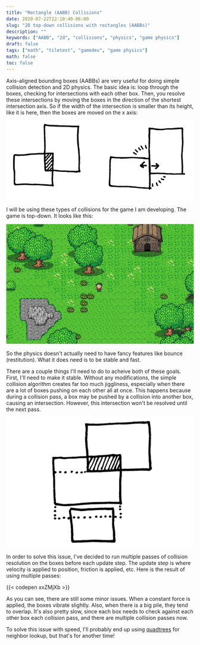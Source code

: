 ```yaml
---
title: "Rectangle (AABB) Collisions"
date: 2020-07-22T22:10:40-06:00
slug: "2D top-down collisions with rectangles (AABBs)"
description: ""
keywords: ["AABB", "2d", "collisions", "physics", "game physics"]
draft: false
tags: ["math", "tiletest", "gamedev", "game physics"]
math: false
toc: false
---
```


Axis-aligned bounding boxes (AABBs) are very useful for doing simple collision detection and 2D physics. 
The basic idea is: loop through the boxes, checking for intersections with each other box. Then, you resolve
these intersections by moving the boxes in the direction of the shortest intersection axis. So if the width
of the intersection is smaller than its height, like it is here, then the boxes are moved on the x axis:

![](/images/aabb/boxes.png)

I will be using these types of collisions for the game I am developing. The game is top-down. It looks like this:

![](/images/2020-07-22_23-41.png)

So the physics doesn't actually need to have fancy features like bounce (restitution). What it does need is
to be stable and fast.

There are a couple things I'll need to do to acheive both of these goals. First, I'll need to make it stable. Without any modifications, the simple collision algorithm creates far too much jiggliness, especially when there are a lot of boxes pushing on each other all at once. This happens because during a collision pass, a box may be pushed by a collision into another box, causing an intersection. However, this intersection won't be resolved until the next pass.

![](/images/aabb/boxes2.png)

In order to solve this issue, I've decided to run multiple passes of collision resolution on the boxes before each
update step. The update step is where velocity is applied to position, friction is applied, etc.
Here is the result of using multiple passes:

{{< codepen xxZMjXb >}}

As you can see, there are still some minor issues. When a constant force is applied, the boxes vibrate slightly. Also, when there is a big pile, they tend to overlap. It's also pretty slow, since each box needs to check against each other box each collision pass, and there are multiple collision passes now.

To solve this issue with speed, I'll probably end up using [quadtrees](https://www.wikiwand.com/en/Quadtree) for neighbor lookup, but that's for another time!
